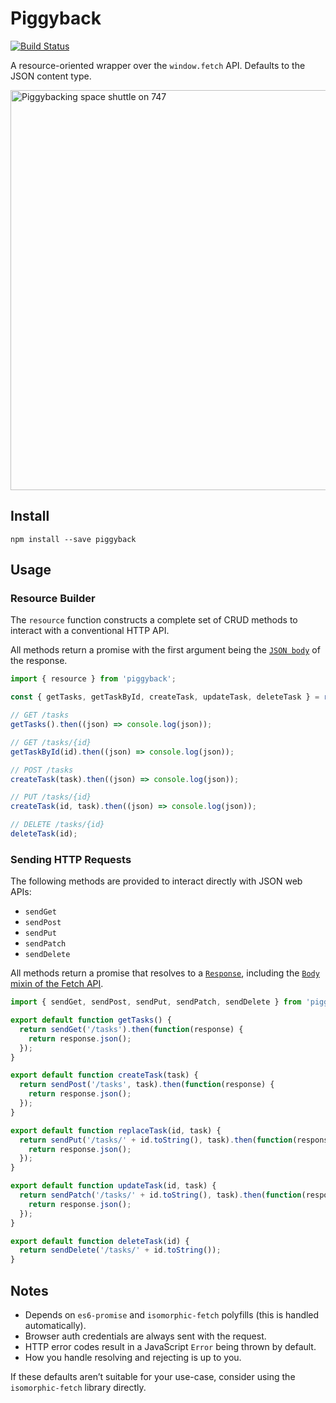 # Piggyback

[![Build Status](https://travis-ci.org/maetl/piggyback.svg?branch=master)](https://travis-ci.org/maetl/piggyback)

A resource-oriented wrapper over the `window.fetch` API. Defaults to the JSON content type.

<img src="http://i.imgur.com/xbbu240.jpg" width="640" title="Piggybacking space shuttle on 747">

## Install

```
npm install --save piggyback
```

## Usage

### Resource Builder

The `resource` function constructs a complete set of CRUD methods to interact with a conventional HTTP API.

All methods return a promise with the first argument being the [`JSON body`](https://developer.mozilla.org/en-US/docs/Web/API/Body/json) of the response.

```js
import { resource } from 'piggyback';

const { getTasks, getTaskById, createTask, updateTask, deleteTask } = resource('tasks');

// GET /tasks
getTasks().then((json) => console.log(json));

// GET /tasks/{id}
getTaskById(id).then((json) => console.log(json));

// POST /tasks
createTask(task).then((json) => console.log(json));

// PUT /tasks/{id}
createTask(id, task).then((json) => console.log(json));

// DELETE /tasks/{id}
deleteTask(id);
```

### Sending HTTP Requests

The following methods are provided to interact directly with JSON web APIs:

- `sendGet`
- `sendPost`
- `sendPut`
- `sendPatch`
- `sendDelete`

All methods return a promise that resolves to a [`Response`](https://developer.mozilla.org/en-US/docs/Web/API/Response/Response), including the [`Body` mixin of the Fetch API](https://developer.mozilla.org/en-US/docs/Web/API/Body).

```js
import { sendGet, sendPost, sendPut, sendPatch, sendDelete } from 'piggyback';

export default function getTasks() {
  return sendGet('/tasks').then(function(response) {
    return response.json();
  });
}

export default function createTask(task) {
  return sendPost('/tasks', task).then(function(response) {
    return response.json();
  });
}

export default function replaceTask(id, task) {
  return sendPut('/tasks/' + id.toString(), task).then(function(response) {
    return response.json();
  });
}

export default function updateTask(id, task) {
  return sendPatch('/tasks/' + id.toString(), task).then(function(response) {
    return response.json();
  });
}

export default function deleteTask(id) {
  return sendDelete('/tasks/' + id.toString());
}
```

## Notes

- Depends on `es6-promise` and `isomorphic-fetch` polyfills (this is handled automatically).
- Browser auth credentials are always sent with the request.
- HTTP error codes result in a JavaScript `Error` being thrown by default.
- How you handle resolving and rejecting is up to you.

If these defaults aren’t suitable for your use-case, consider using the `isomorphic-fetch` library directly.
